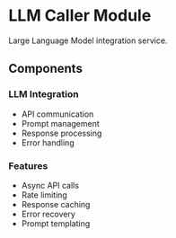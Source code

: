 # LLM Caller Module

Large Language Model integration service.

## Components

### LLM Integration
- API communication
- Prompt management
- Response processing
- Error handling

### Features
- Async API calls
- Rate limiting
- Response caching
- Error recovery
- Prompt templating 